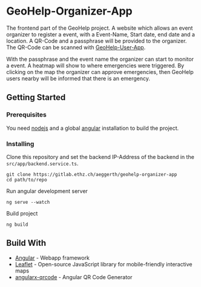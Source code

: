 # GeoHelp-Organizer-App

The frontend part of the GeoHelp project.
A website which allows an event organizer to register a event, with a Event-Name, Start date, end date and a location.
A QR-Code and a passphrase will be provided to the organizer.
The QR-Code can be scanned with [GeoHelp-User-App](https://gitlab.ethz.ch/aeggerth/geohelp-user-app).

With the passphrase and the event name the organizer can start to monitor a event. A heatmap will show to where emergencies were triggered. By clicking on the map the organizer can approve emergencies, then GeoHelp users nearby will be informed that there is an emergency.  

## Getting Started
### Prerequisites
You need [nodejs](https://nodejs.org/en/) and a global [angular](https://angular.io/guide/setup-local) installation to build the project.

### Installing
Clone this repository and set the backend IP-Address of the backend in the `src/app/backend.service.ts`.
```
git clone https://gitlab.ethz.ch/aeggerth/geohelp-organizer-app
cd path/to/repo
```

Run angular development server
```
ng serve --watch
```

Build project
```
ng build
```


## Build With
* [Angular](https://angular.io/) - Webapp framework
* [Leaflet](https://leafletjs.com/) - Open-source JavaScript library for mobile-friendly interactive maps
* [angularx-qrcode](https://www.npmjs.com/package/angularx-qrcode) - Angular QR Code Generator
